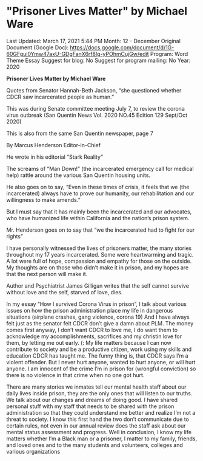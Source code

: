 # "Prisoner Lives Matter" by Michael Ware

Last Updated: March 17, 2021 5:44 PM
Month: 12 - December
Original Document (Google Doc): https://docs.google.com/document/d/1G-60GFgui0Ymw47axU-GDgFanX6rf8lg-yPOhmCujGw/edit
Program: Word Theme Essay
Suggest for blog: No
Suggest for program mailing: No
Year: 2020

**Prisoner Lives Matter by Michael Ware**

Quotes from Senator Hannah-Beth Jackson, “she questioned whether CDCR saw incarcerated people as human.”

This was during Senate committee meeting July 7, to review the corona virus outbreak (San Quentin News Vol. 2020 NO.45 Edition 129 Sept/Oct 2020)

This is also from the same San Quentin newspaper, page 7

By Marcus Henderson Editor-in-Chief

He wrote in his editorial “Stark Reality”

The screams of “Man Down!” (the incarcerated emergency call for medical help) rattle around the various San Quentin housing units.

He also goes on to say, “Even in these times of crisis, it feels that we (the incarcerated) always have to prove our humanity, our rehabilitation and our willingness to make amends.”

But I must say that it has mainly been the incarcerated and our advocates, who have humanized life within California and the nation’s prison system.

Mr. Henderson goes on to say that “we the incarcerated had to fight for our rights”

I have personally witnessed the lives of prisoners matter, the many stories throughout my 17 years incarcerated. Some were heartwarming and tragic. A lot were full of hope, compassion and empathy for those on the outside. My thoughts are on those who didn’t make it in prison, and my hopes are that the next person will make it.

Author and Psychiatrist James Gilligan writes that the self cannot survive without love and the self, starved of love, dies.

In my essay “How I survived Corona Virus in prison”, I talk about various issues on how the prison administration place my life in dangerous situations (airplane crashes, gang violence, corona 19) And I have always felt just as the senator felt CDCR don’t give a damn about PLM. The money comes first anyway, I don’t want CDCR to love me, I do want them to acknowledge my accomplishments, sacrifices and my christin love for them, by letting me out early. (: My life matters because I can now contribute to society and be a productive citizen, work using my skills and education CDCR has taught me. The funny thing is, that CDCR says I’m a violent offender. But I never hurt anyone, wanted to hurt anyone, or will hurt anyone. I am innocent of the crime I’m in prison for (wrongful conviction) so there is no violence in that crime when no one got hurt.

There are many stories we inmates tell our mental health staff about our daily lives inside prison, they are the only ones that will listen to our truths. We talk about our changes and dreams of doing good. I have shared personal stuff with my staff that needs to be shared with the prison administration so that they could understand me better and realize I’m not a threat to society. I know this first hand the two don’t communicate due to certain rules, not even in our annual review does the staff ask about our mental status assessment and progress. Well in conclusion, I know my life matters whether I’m a Black man or a prisoner, I matter to my family, friends, and loved ones and to the many students and volunteers, colleges and various organizations
